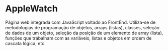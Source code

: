 # AppleWatch
Página web integrada com JavaScript voltado ao FrontEnd. Utiliza-se de metodologias de programação de objetos, arrays (listas), classes, seleção de dados de um objeto, seleção da posição de um elemento de array (lista), funções que trabalham com as variáveis, listas e objetos em ordem de cascata lógica, etc.

